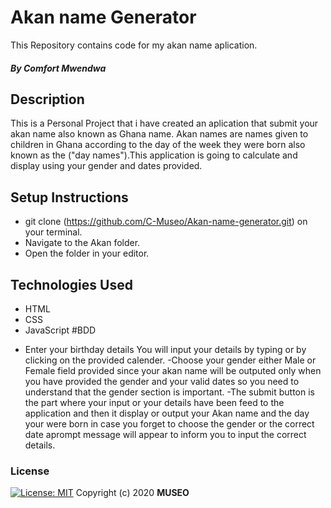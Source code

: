 # Akan name Generator
This Repository contains code for my akan name aplication.
##### By Comfort Mwendwa
## Description
This is a Personal Project that i have created an aplication that submit your akan name also known as Ghana name. Akan names are names given to children in Ghana according to the day of the week they were born also known as the ("day names").This application is going to calculate and display using your gender and dates provided.
## Setup Instructions
* git clone (https://github.com/C-Museo/Akan-name-generator.git) on your terminal.
* Navigate to the Akan folder.
* Open the folder in your editor.
## Technologies Used
* HTML
* CSS
* JavaScript
#BDD
- Enter your birthday details
 You will input your details by typing or by clicking on the provided calender.
 -Choose your gender either Male or Female field provided since your akan name will be outputed only when you have provided the gender and your valid dates so you need to understand that the gender section is important.
 -The submit button is the part where your input or your details have been feed to the application and then it display or output your Akan name and the day your were born in case you forget to choose the gender or the correct date aprompt message will appear to inform you to input the correct details.
### License
[![License: MIT](https://img.shields.io/badge/License-MIT-yellow.svg)](https://opensource.org/licenses/MIT)
Copyright (c) 2020 **MUSEO**
